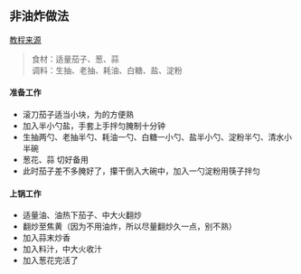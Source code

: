 ## 非油炸做法
[教程来源](https://www.bilibili.com/video/BV1ot4y1S7Hf/?vd_source=386bdb94ff2a430f8d22a6de9755030c)
> 食材：适量茄子、葱、蒜  
> 调料：生抽、老抽、耗油、白糖、盐、淀粉

#### 准备工作
- 滚刀茄子适当小块，为的方便熟
- 加入半小勺盐，手套上手拌匀腌制十分钟
- 生抽两勺、老抽半勺、耗油一勺、白糖一小勺、盐半小勺、淀粉半勺、清水小半碗
- 葱花、蒜 切好备用
- 此时茄子差不多腌好了，攥干倒入大碗中，加入一勺淀粉用筷子拌匀

#### 上锅工作
- 适量油、油热下茄子、中大火翻炒
- 翻炒至焦黄（因为不用油炸，所以尽量翻炒久一点，别不熟）
- 加入蒜末炒香
- 加入料汁，中大火收汁
- 加入葱花完活了